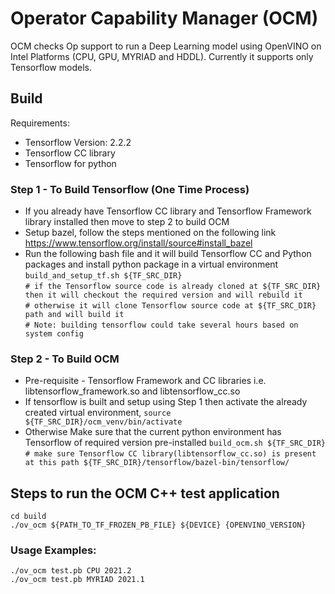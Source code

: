 # Operator Capability Manager (OCM)

OCM checks Op support to run a Deep Learning model using OpenVINO on Intel Platforms (CPU, GPU, MYRIAD and HDDL). 
Currently it supports only Tensorflow models.

## Build 
Requirements:
- Tensorflow Version: 2.2.2
- Tensorflow CC library
- Tensorflow for python 

### Step 1 -  To Build Tensorflow (One Time Process)
- If you already have Tensorflow CC library and Tensorflow Framework library installed then move to step 2 to build OCM
- Setup bazel, follow the steps mentioned on the following link
    https://www.tensorflow.org/install/source#install_bazel
- Run the following bash file and it will build Tensorflow CC and Python packages and install python package in a virtual environment   
`build_and_setup_tf.sh ${TF_SRC_DIR}`   
`# if the Tensorflow source code is already cloned at ${TF_SRC_DIR} then it will checkout the required version and will rebuild it`   
`# otherwise it will clone Tensorflow source code at ${TF_SRC_DIR} path and will build it`   
`# Note: building tensorflow could take several hours based on system config`

### Step 2 - To Build OCM 
- Pre-requisite - Tensorflow Framework and CC libraries i.e. libtensorflow_framework.so and libtensorflow_cc.so
- If tensorflow is built and setup using Step 1 then activate the already created virtual environment,
`source ${TF_SRC_DIR}/ocm_venv/bin/activate`
- Otherwise Make sure that the current python environment has Tensorflow of required version pre-installed
`build_ocm.sh ${TF_SRC_DIR}`  
`# make sure Tensorflow CC library(libtensorflow_cc.so) is present at this path ${TF_SRC_DIR}/tensorflow/bazel-bin/tensorflow/`

## Steps to run the OCM C++ test application
`cd build`  
`./ov_ocm ${PATH_TO_TF_FROZEN_PB_FILE} ${DEVICE} {OPENVINO_VERSION}`  

### Usage Examples:
`./ov_ocm test.pb CPU 2021.2`   
`./ov_ocm test.pb MYRIAD 2021.1`

